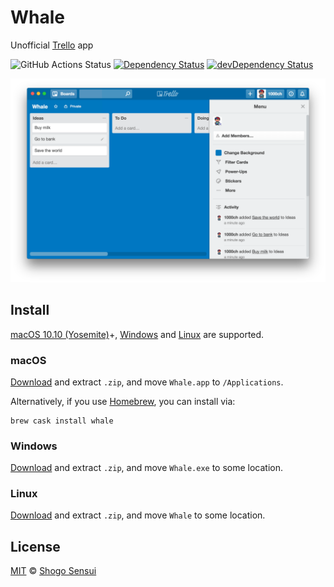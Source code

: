 # Whale

Unofficial [Trello](https://trello.com/) app

![GitHub Actions Status](https://github.com/1000ch/whale/workflows/test/badge.svg?branch=master)
[![Dependency Status](https://david-dm.org/1000ch/whale.svg)](https://david-dm.org/1000ch/whale)
[![devDependency Status](https://david-dm.org/1000ch/whale/dev-status.svg)](https://david-dm.org/1000ch/whale?type=dev)

![Whale demo](demo.png)

## Install

[macOS 10.10 (Yosemite)](https://www.electronjs.org/docs/tutorial/support#macos)+, [Windows](https://www.electronjs.org/docs/tutorial/support#windows) and [Linux](https://www.electronjs.org/docs/tutorial/support#linux) are supported.

### macOS

[Download](https://github.com/1000ch/whale/releases) and extract `.zip`, and move `Whale.app` to `/Applications`.

Alternatively, if you use [Homebrew](http://brew.sh/), you can install via:

```
brew cask install whale
```

### Windows

[Download](https://github.com/1000ch/whale/releases) and extract `.zip`, and move `Whale.exe` to some location.

### Linux

[Download](https://github.com/1000ch/whale/releases) and extract `.zip`, and move `Whale` to some location.

## License

[MIT](https://1000ch.mit-license.org) © [Shogo Sensui](https://github.com/1000ch)
